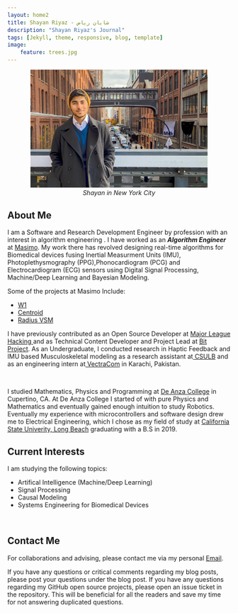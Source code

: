 ```yaml
---
layout: home2
title: Shayan Riyaz - شایان ریاض
description: "Shayan Riyaz's Journal"
tags: [Jekyll, theme, responsive, blog, template]
image:
    feature: trees.jpg
---
```


<center>
<img src ="images/Shayan-in-NY.png" width="400" >
</center>
<center><i>Shayan in New York City</i></center>


## About Me
I am a Software and Research Development Engineer by profession with an interest in algorithm engineering . I have worked as an ***Algorithm Engineer*** at <a href="https://www.masimo.com/" target="_blank">Masimo</a>. My work there has revolved designing real-time algorithms for Biomedical devices fusing Inertial Measurment Units (IMU), Photoplethysmography (PPG),Phonocardiogram (PCG) and Electrocardiogram (ECG) sensors using Digital Signal Processing, Machine/Deep Learning and Bayesian Modeling. 

Some of the projects at Masimo Include:
* <a href="https://www.masimo.com/products/continuous/radius-vsm/" target="_blank">W1</a>
* <a href="https://www.masimo.com/products/sensors/centroid/" target="_blank">Centroid</a>
* <a href="https://www.masimo.com/products/continuous/radius-vsm/" target="_blank">Radius VSM</a>

I have previously contributed as an Open Source Developer at <a href="https://fellowship.mlh.io/" target="_blank">Major League Hacking </a> and as Technical Content Developer and Project Lead at <a href="https://www.bitproject.org/" target="_blank">Bit Project</a>. As an Undergraduate, I conducted research in Haptic Feedback and IMU based Musculoskeletal modeling as a research assistant at<a href="http://web.csulb.edu/~edemirca/hprl.html" target="_blank"> CSULB</a> and as an engineering intern at<a href="https://www.vectracom.com/" target="_blank"> VectraCom</a> in Karachi, Pakistan.

<br>

I studied Mathematics, Physics and Programming at <a href="http://deanza.edu/" target="_blank">De Anza College</a> in Cupertino, CA. At De Anza College I started of with pure Physics and Mathematics and eventually gained enough intuition to study Robotics. Eventually my experience with microcontrollers and software design drew me to Electrical Engineering, which I chose as my field of study at <a href="https://www.csulb.edu/" target="_blank"> California State Univerity, Long Beach</a> graduating with a B.S in 2019. 
<br>
## Current Interests
I am studying the following topics:
* Artifical Intelligence (Machine/Deep Learning)
* Signal Processing
* Causal Modeling 
* Systems Engineering for Biomedical Devices
<br>

## Contact Me
For collaborations and advising, please contact me via my personal [Email](shayanariyaz@gmail.com).

If you have any questions or critical comments regarding my blog posts, please post your questions under the blog post. If you have any questions regarding my GitHub open source projects, please open an issue ticket in the repository. This will be beneficial for all the readers and save my time for not answering duplicated questions.



